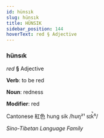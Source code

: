```yaml
---
id: hünsık
slug: hünsık
title: HÜNSIK
sidebar_position: 144
hoverText: red § Adjective
---
```


### hünsık

*red* **§** Adjective

**Verb**: to be red

**Noun**: redness

**Modifier**: red

Cantonese 紅色 hung sik /hʊŋ²¹ sɪk̚⁵/

*Sino-Tibetan Language Family*
